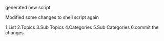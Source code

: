 generated new script


Modified some changes to shell script again

1.List
2.Topics
3.Sub Topics
4.Categories
5.Sub Categories
6.commit the changes